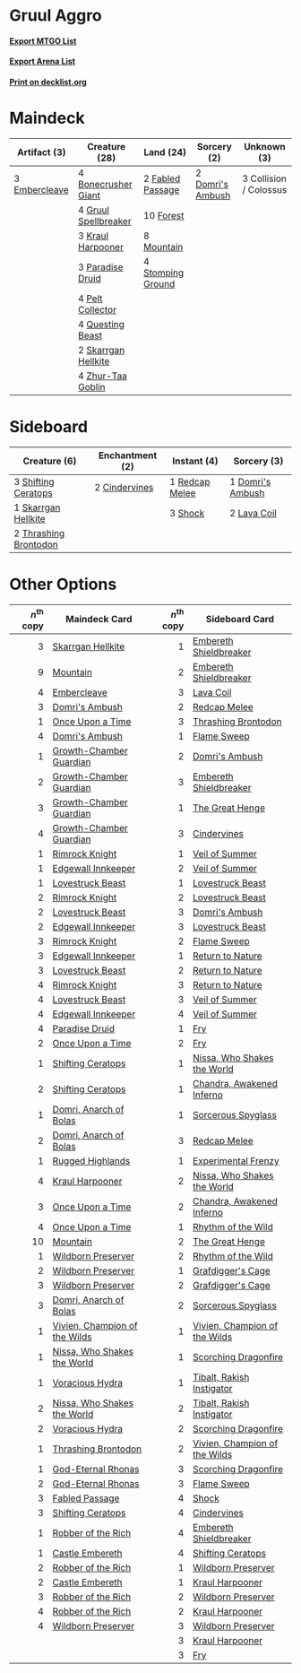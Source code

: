 # Gruul Aggro

#### [Export MTGO List](../collection/Gruul%20Aggro/Gruul%20Aggro.txt)
#### [Export Arena List](../collection/Gruul%20Aggro/Gruul%20Aggro_arena.txt)
#### [Print on decklist.org](http://decklist.org/?deckmain=4%09Bonecrusher%20Giant%0A3%09Collision%20/%20Colossus%0A2%09Domri's%20Ambush%0A3%09Embercleave%0A2%09Fabled%20Passage%0A10%09Forest%0A4%09Gruul%20Spellbreaker%0A3%09Kraul%20Harpooner%0A8%09Mountain%0A3%09Paradise%20Druid%0A4%09Pelt%20Collector%0A4%09Questing%20Beast%0A2%09Skarrgan%20Hellkite%0A4%09Stomping%20Ground%0A4%09Zhur-Taa%20Goblin&deckside=2%09Cindervines%0A1%09Domri's%20Ambush%0A2%09Lava%20Coil%0A1%09Redcap%20Melee%0A3%09Shifting%20Ceratops%0A3%09Shock%0A1%09Skarrgan%20Hellkite%0A2%09Thrashing%20Brontodon)
# Maindeck

|                                      Artifact (3)                                      |                                         Creature (28)                                         |                                         Land (24)                                          |                                        Sorcery (2)                                        |     Unknown (3)      |
|----------------------------------------------------------------------------------------|-----------------------------------------------------------------------------------------------|--------------------------------------------------------------------------------------------|-------------------------------------------------------------------------------------------|----------------------|
|3 [Embercleave](http://gatherer.wizards.com/Pages/Card/Details.aspx?multiverseid=473082)|4 [Bonecrusher Giant](http://gatherer.wizards.com/Pages/Card/Details.aspx?multiverseid=473077) |2 [Fabled Passage](http://gatherer.wizards.com/Pages/Card/Details.aspx?multiverseid=473206) |2 [Domri's Ambush](http://gatherer.wizards.com/Pages/Card/Details.aspx?multiverseid=461119)|3 Collision / Colossus|
|                                                                                        |4 [Gruul Spellbreaker](http://gatherer.wizards.com/Pages/Card/Details.aspx?multiverseid=457323)|10 [Forest](http://gatherer.wizards.com/Pages/Card/Details.aspx?multiverseid=439860)        |                                                                                           |                      |
|                                                                                        |3 [Kraul Harpooner](http://gatherer.wizards.com/Pages/Card/Details.aspx?multiverseid=452886)   |8 [Mountain](http://gatherer.wizards.com/Pages/Card/Details.aspx?multiverseid=439859)       |                                                                                           |                      |
|                                                                                        |3 [Paradise Druid](http://gatherer.wizards.com/Pages/Card/Details.aspx?multiverseid=461098)    |4 [Stomping Ground](http://gatherer.wizards.com/Pages/Card/Details.aspx?multiverseid=405110)|                                                                                           |                      |
|                                                                                        |4 [Pelt Collector](http://gatherer.wizards.com/Pages/Card/Details.aspx?multiverseid=452891)    |                                                                                            |                                                                                           |                      |
|                                                                                        |4 [Questing Beast](http://gatherer.wizards.com/Pages/Card/Details.aspx?multiverseid=473133)    |                                                                                            |                                                                                           |                      |
|                                                                                        |2 [Skarrgan Hellkite](http://gatherer.wizards.com/Pages/Card/Details.aspx?multiverseid=457258) |                                                                                            |                                                                                           |                      |
|                                                                                        |4 [Zhur-Taa Goblin](http://gatherer.wizards.com/Pages/Card/Details.aspx?multiverseid=457359)   |                                                                                            |                                                                                           |                      |


# Sideboard

|                                          Creature (6)                                          |                                    Enchantment (2)                                     |                                       Instant (4)                                       |                                        Sorcery (3)                                        |
|------------------------------------------------------------------------------------------------|----------------------------------------------------------------------------------------|-----------------------------------------------------------------------------------------|-------------------------------------------------------------------------------------------|
|3 [Shifting Ceratops](http://gatherer.wizards.com/Pages/Card/Details.aspx?multiverseid=466948)  |2 [Cindervines](http://gatherer.wizards.com/Pages/Card/Details.aspx?multiverseid=457305)|1 [Redcap Melee](http://gatherer.wizards.com/Pages/Card/Details.aspx?multiverseid=473097)|1 [Domri's Ambush](http://gatherer.wizards.com/Pages/Card/Details.aspx?multiverseid=461119)|
|1 [Skarrgan Hellkite](http://gatherer.wizards.com/Pages/Card/Details.aspx?multiverseid=457258)  |                                                                                        |3 [Shock](http://gatherer.wizards.com/Pages/Card/Details.aspx?multiverseid=129732)       |2 [Lava Coil](http://gatherer.wizards.com/Pages/Card/Details.aspx?multiverseid=452858)     |
|2 [Thrashing Brontodon](http://gatherer.wizards.com/Pages/Card/Details.aspx?multiverseid=456570)|                                                                                        |                                                                                         |                                                                                           |


# Other Options

|*n*<sup>th</sup> copy|                                             Maindeck Card                                              |*n*<sup>th</sup> copy|                                             Sideboard Card                                             |
|--------------------:|--------------------------------------------------------------------------------------------------------|--------------------:|--------------------------------------------------------------------------------------------------------|
|                    3|[Skarrgan Hellkite](http://gatherer.wizards.com/Pages/Card/Details.aspx?multiverseid=457258)            |                    1|[Embereth Shieldbreaker](http://gatherer.wizards.com/Pages/Card/Details.aspx?multiverseid=473084)       |
|                    9|[Mountain](http://gatherer.wizards.com/Pages/Card/Details.aspx?multiverseid=439859)                     |                    2|[Embereth Shieldbreaker](http://gatherer.wizards.com/Pages/Card/Details.aspx?multiverseid=473084)       |
|                    4|[Embercleave](http://gatherer.wizards.com/Pages/Card/Details.aspx?multiverseid=473082)                  |                    3|[Lava Coil](http://gatherer.wizards.com/Pages/Card/Details.aspx?multiverseid=452858)                    |
|                    3|[Domri's Ambush](http://gatherer.wizards.com/Pages/Card/Details.aspx?multiverseid=461119)               |                    2|[Redcap Melee](http://gatherer.wizards.com/Pages/Card/Details.aspx?multiverseid=473097)                 |
|                    1|[Once Upon a Time](http://gatherer.wizards.com/Pages/Card/Details.aspx?multiverseid=473131)             |                    3|[Thrashing Brontodon](http://gatherer.wizards.com/Pages/Card/Details.aspx?multiverseid=456570)          |
|                    4|[Domri's Ambush](http://gatherer.wizards.com/Pages/Card/Details.aspx?multiverseid=461119)               |                    1|[Flame Sweep](http://gatherer.wizards.com/Pages/Card/Details.aspx?multiverseid=466893)                  |
|                    1|[Growth-Chamber Guardian](http://gatherer.wizards.com/Pages/Card/Details.aspx?multiverseid=457272)      |                    2|[Domri's Ambush](http://gatherer.wizards.com/Pages/Card/Details.aspx?multiverseid=461119)               |
|                    2|[Growth-Chamber Guardian](http://gatherer.wizards.com/Pages/Card/Details.aspx?multiverseid=457272)      |                    3|[Embereth Shieldbreaker](http://gatherer.wizards.com/Pages/Card/Details.aspx?multiverseid=473084)       |
|                    3|[Growth-Chamber Guardian](http://gatherer.wizards.com/Pages/Card/Details.aspx?multiverseid=457272)      |                    1|[The Great Henge](http://gatherer.wizards.com/Pages/Card/Details.aspx?multiverseid=473123)              |
|                    4|[Growth-Chamber Guardian](http://gatherer.wizards.com/Pages/Card/Details.aspx?multiverseid=457272)      |                    3|[Cindervines](http://gatherer.wizards.com/Pages/Card/Details.aspx?multiverseid=457305)                  |
|                    1|[Rimrock Knight](http://gatherer.wizards.com/Pages/Card/Details.aspx?multiverseid=473099)               |                    1|[Veil of Summer](http://gatherer.wizards.com/Pages/Card/Details.aspx?multiverseid=466952)               |
|                    1|[Edgewall Innkeeper](http://gatherer.wizards.com/Pages/Card/Details.aspx?multiverseid=473113)           |                    2|[Veil of Summer](http://gatherer.wizards.com/Pages/Card/Details.aspx?multiverseid=466952)               |
|                    1|[Lovestruck Beast](http://gatherer.wizards.com/Pages/Card/Details.aspx?multiverseid=473127)             |                    1|[Lovestruck Beast](http://gatherer.wizards.com/Pages/Card/Details.aspx?multiverseid=473127)             |
|                    2|[Rimrock Knight](http://gatherer.wizards.com/Pages/Card/Details.aspx?multiverseid=473099)               |                    2|[Lovestruck Beast](http://gatherer.wizards.com/Pages/Card/Details.aspx?multiverseid=473127)             |
|                    2|[Lovestruck Beast](http://gatherer.wizards.com/Pages/Card/Details.aspx?multiverseid=473127)             |                    3|[Domri's Ambush](http://gatherer.wizards.com/Pages/Card/Details.aspx?multiverseid=461119)               |
|                    2|[Edgewall Innkeeper](http://gatherer.wizards.com/Pages/Card/Details.aspx?multiverseid=473113)           |                    3|[Lovestruck Beast](http://gatherer.wizards.com/Pages/Card/Details.aspx?multiverseid=473127)             |
|                    3|[Rimrock Knight](http://gatherer.wizards.com/Pages/Card/Details.aspx?multiverseid=473099)               |                    2|[Flame Sweep](http://gatherer.wizards.com/Pages/Card/Details.aspx?multiverseid=466893)                  |
|                    3|[Edgewall Innkeeper](http://gatherer.wizards.com/Pages/Card/Details.aspx?multiverseid=473113)           |                    1|[Return to Nature](http://gatherer.wizards.com/Pages/Card/Details.aspx?multiverseid=461102)             |
|                    3|[Lovestruck Beast](http://gatherer.wizards.com/Pages/Card/Details.aspx?multiverseid=473127)             |                    2|[Return to Nature](http://gatherer.wizards.com/Pages/Card/Details.aspx?multiverseid=461102)             |
|                    4|[Rimrock Knight](http://gatherer.wizards.com/Pages/Card/Details.aspx?multiverseid=473099)               |                    3|[Return to Nature](http://gatherer.wizards.com/Pages/Card/Details.aspx?multiverseid=461102)             |
|                    4|[Lovestruck Beast](http://gatherer.wizards.com/Pages/Card/Details.aspx?multiverseid=473127)             |                    3|[Veil of Summer](http://gatherer.wizards.com/Pages/Card/Details.aspx?multiverseid=466952)               |
|                    4|[Edgewall Innkeeper](http://gatherer.wizards.com/Pages/Card/Details.aspx?multiverseid=473113)           |                    4|[Veil of Summer](http://gatherer.wizards.com/Pages/Card/Details.aspx?multiverseid=466952)               |
|                    4|[Paradise Druid](http://gatherer.wizards.com/Pages/Card/Details.aspx?multiverseid=461098)               |                    1|[Fry](http://gatherer.wizards.com/Pages/Card/Details.aspx?multiverseid=466894)                          |
|                    2|[Once Upon a Time](http://gatherer.wizards.com/Pages/Card/Details.aspx?multiverseid=473131)             |                    2|[Fry](http://gatherer.wizards.com/Pages/Card/Details.aspx?multiverseid=466894)                          |
|                    1|[Shifting Ceratops](http://gatherer.wizards.com/Pages/Card/Details.aspx?multiverseid=466948)            |                    1|[Nissa, Who Shakes the World](http://gatherer.wizards.com/Pages/Card/Details.aspx?multiverseid=461096)  |
|                    2|[Shifting Ceratops](http://gatherer.wizards.com/Pages/Card/Details.aspx?multiverseid=466948)            |                    1|[Chandra, Awakened Inferno](http://gatherer.wizards.com/Pages/Card/Details.aspx?multiverseid=466881)    |
|                    1|[Domri, Anarch of Bolas](http://gatherer.wizards.com/Pages/Card/Details.aspx?multiverseid=461118)       |                    1|[Sorcerous Spyglass](http://gatherer.wizards.com/Pages/Card/Details.aspx?multiverseid=435407)           |
|                    2|[Domri, Anarch of Bolas](http://gatherer.wizards.com/Pages/Card/Details.aspx?multiverseid=461118)       |                    3|[Redcap Melee](http://gatherer.wizards.com/Pages/Card/Details.aspx?multiverseid=473097)                 |
|                    1|[Rugged Highlands](http://gatherer.wizards.com/Pages/Card/Details.aspx?multiverseid=420935)             |                    1|[Experimental Frenzy](http://gatherer.wizards.com/Pages/Card/Details.aspx?multiverseid=452849)          |
|                    4|[Kraul Harpooner](http://gatherer.wizards.com/Pages/Card/Details.aspx?multiverseid=452886)              |                    2|[Nissa, Who Shakes the World](http://gatherer.wizards.com/Pages/Card/Details.aspx?multiverseid=461096)  |
|                    3|[Once Upon a Time](http://gatherer.wizards.com/Pages/Card/Details.aspx?multiverseid=473131)             |                    2|[Chandra, Awakened Inferno](http://gatherer.wizards.com/Pages/Card/Details.aspx?multiverseid=466881)    |
|                    4|[Once Upon a Time](http://gatherer.wizards.com/Pages/Card/Details.aspx?multiverseid=473131)             |                    1|[Rhythm of the Wild](http://gatherer.wizards.com/Pages/Card/Details.aspx?multiverseid=457345)           |
|                   10|[Mountain](http://gatherer.wizards.com/Pages/Card/Details.aspx?multiverseid=439859)                     |                    2|[The Great Henge](http://gatherer.wizards.com/Pages/Card/Details.aspx?multiverseid=473123)              |
|                    1|[Wildborn Preserver](http://gatherer.wizards.com/Pages/Card/Details.aspx?multiverseid=473144)           |                    2|[Rhythm of the Wild](http://gatherer.wizards.com/Pages/Card/Details.aspx?multiverseid=457345)           |
|                    2|[Wildborn Preserver](http://gatherer.wizards.com/Pages/Card/Details.aspx?multiverseid=473144)           |                    1|[Grafdigger's Cage](http://gatherer.wizards.com/Pages/Card/Details.aspx?multiverseid=278452)            |
|                    3|[Wildborn Preserver](http://gatherer.wizards.com/Pages/Card/Details.aspx?multiverseid=473144)           |                    2|[Grafdigger's Cage](http://gatherer.wizards.com/Pages/Card/Details.aspx?multiverseid=278452)            |
|                    3|[Domri, Anarch of Bolas](http://gatherer.wizards.com/Pages/Card/Details.aspx?multiverseid=461118)       |                    2|[Sorcerous Spyglass](http://gatherer.wizards.com/Pages/Card/Details.aspx?multiverseid=435407)           |
|                    1|[Vivien, Champion of the Wilds](http://gatherer.wizards.com/Pages/Card/Details.aspx?multiverseid=461107)|                    1|[Vivien, Champion of the Wilds](http://gatherer.wizards.com/Pages/Card/Details.aspx?multiverseid=461107)|
|                    1|[Nissa, Who Shakes the World](http://gatherer.wizards.com/Pages/Card/Details.aspx?multiverseid=461096)  |                    1|[Scorching Dragonfire](http://gatherer.wizards.com/Pages/Card/Details.aspx?multiverseid=473101)         |
|                    1|[Voracious Hydra](http://gatherer.wizards.com/Pages/Card/Details.aspx?multiverseid=466954)              |                    1|[Tibalt, Rakish Instigator](http://gatherer.wizards.com/Pages/Card/Details.aspx?multiverseid=461073)    |
|                    2|[Nissa, Who Shakes the World](http://gatherer.wizards.com/Pages/Card/Details.aspx?multiverseid=461096)  |                    2|[Tibalt, Rakish Instigator](http://gatherer.wizards.com/Pages/Card/Details.aspx?multiverseid=461073)    |
|                    2|[Voracious Hydra](http://gatherer.wizards.com/Pages/Card/Details.aspx?multiverseid=466954)              |                    2|[Scorching Dragonfire](http://gatherer.wizards.com/Pages/Card/Details.aspx?multiverseid=473101)         |
|                    1|[Thrashing Brontodon](http://gatherer.wizards.com/Pages/Card/Details.aspx?multiverseid=456570)          |                    2|[Vivien, Champion of the Wilds](http://gatherer.wizards.com/Pages/Card/Details.aspx?multiverseid=461107)|
|                    1|[God-Eternal Rhonas](http://gatherer.wizards.com/Pages/Card/Details.aspx?multiverseid=461090)           |                    3|[Scorching Dragonfire](http://gatherer.wizards.com/Pages/Card/Details.aspx?multiverseid=473101)         |
|                    2|[God-Eternal Rhonas](http://gatherer.wizards.com/Pages/Card/Details.aspx?multiverseid=461090)           |                    3|[Flame Sweep](http://gatherer.wizards.com/Pages/Card/Details.aspx?multiverseid=466893)                  |
|                    3|[Fabled Passage](http://gatherer.wizards.com/Pages/Card/Details.aspx?multiverseid=473206)               |                    4|[Shock](http://gatherer.wizards.com/Pages/Card/Details.aspx?multiverseid=129732)                        |
|                    3|[Shifting Ceratops](http://gatherer.wizards.com/Pages/Card/Details.aspx?multiverseid=466948)            |                    4|[Cindervines](http://gatherer.wizards.com/Pages/Card/Details.aspx?multiverseid=457305)                  |
|                    1|[Robber of the Rich](http://gatherer.wizards.com/Pages/Card/Details.aspx?multiverseid=473100)           |                    4|[Embereth Shieldbreaker](http://gatherer.wizards.com/Pages/Card/Details.aspx?multiverseid=473084)       |
|                    1|[Castle Embereth](http://gatherer.wizards.com/Pages/Card/Details.aspx?multiverseid=473201)              |                    4|[Shifting Ceratops](http://gatherer.wizards.com/Pages/Card/Details.aspx?multiverseid=466948)            |
|                    2|[Robber of the Rich](http://gatherer.wizards.com/Pages/Card/Details.aspx?multiverseid=473100)           |                    1|[Wildborn Preserver](http://gatherer.wizards.com/Pages/Card/Details.aspx?multiverseid=473144)           |
|                    2|[Castle Embereth](http://gatherer.wizards.com/Pages/Card/Details.aspx?multiverseid=473201)              |                    1|[Kraul Harpooner](http://gatherer.wizards.com/Pages/Card/Details.aspx?multiverseid=452886)              |
|                    3|[Robber of the Rich](http://gatherer.wizards.com/Pages/Card/Details.aspx?multiverseid=473100)           |                    2|[Wildborn Preserver](http://gatherer.wizards.com/Pages/Card/Details.aspx?multiverseid=473144)           |
|                    4|[Robber of the Rich](http://gatherer.wizards.com/Pages/Card/Details.aspx?multiverseid=473100)           |                    2|[Kraul Harpooner](http://gatherer.wizards.com/Pages/Card/Details.aspx?multiverseid=452886)              |
|                    4|[Wildborn Preserver](http://gatherer.wizards.com/Pages/Card/Details.aspx?multiverseid=473144)           |                    3|[Wildborn Preserver](http://gatherer.wizards.com/Pages/Card/Details.aspx?multiverseid=473144)           |
|                     |                                                                                                        |                    3|[Kraul Harpooner](http://gatherer.wizards.com/Pages/Card/Details.aspx?multiverseid=452886)              |
|                     |                                                                                                        |                    3|[Fry](http://gatherer.wizards.com/Pages/Card/Details.aspx?multiverseid=466894)                          |

